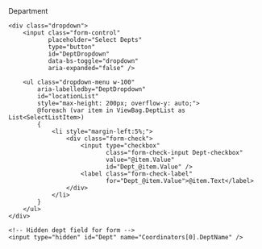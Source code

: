 <!-- Department with checkboxes -->
<div class="col-sm-5">
    <label class="form-label">Department</label>

    <div class="dropdown">
        <input class="form-control"
               placeholder="Select Depts"
               type="button"
               id="DeptDropdown"
               data-bs-toggle="dropdown"
               aria-expanded="false" />

        <ul class="dropdown-menu w-100"
            aria-labelledby="DeptDropdown"
            id="locationList"
            style="max-height: 200px; overflow-y: auto;">
            @foreach (var item in ViewBag.DeptList as List<SelectListItem>)
            {
                <li style="margin-left:5%;">
                    <div class="form-check">
                        <input type="checkbox"
                               class="form-check-input Dept-checkbox"
                               value="@item.Value"
                               id="Dept_@item.Value" />
                        <label class="form-check-label"
                               for="Dept_@item.Value">@item.Text</label>
                    </div>
                </li>
            }
        </ul>
    </div>

    <!-- Hidden dept field for form -->
    <input type="hidden" id="Dept" name="Coordinators[0].DeptName" />
</div>


<script>
    // Set hidden field from selected checkboxes
    function updateSelectedDepartments() {
        var selected = [];
        document.querySelectorAll(".Dept-checkbox:checked").forEach(function (checkbox) {
            var label = checkbox.nextElementSibling.textContent.trim();
            selected.push(label);
        });
        document.getElementById("Dept").value = selected.join("||"); // Use '||' delimiter
    }

    // Attach onchange to each checkbox
    document.addEventListener("DOMContentLoaded", function () {
        document.querySelectorAll(".Dept-checkbox").forEach(function (checkbox) {
            checkbox.addEventListener("change", updateSelectedDepartments);
        });

        // Pre-check if Dept field already has values (e.g. on edit page)
        var saved = document.getElementById("Dept").value;
        if (saved) {
            var savedValues = saved.split("||");
            document.querySelectorAll(".Dept-checkbox").forEach(function (checkbox) {
                var label = checkbox.nextElementSibling.textContent.trim();
                if (savedValues.includes(label)) {
                    checkbox.checked = true;
                }
            });
        }
    });
</script>
